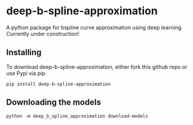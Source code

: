 # deep-b-spline-approximation
A python package for bspline curve approximation using deep learning. Currently under construction!

## Installing

To download deep-b-spline-approximation, either fork this github repo or use Pypi via pip
```
pip install deep-b-spline-approximation
```

## Downloading the models
```
python -m deep_b_spline_approximation download-models
```